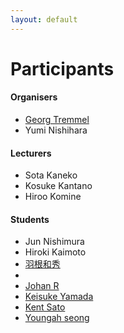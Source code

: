 ```yaml
---
layout: default
---
```


# Participants

#### Organisers
- [Georg Tremmel](georg/)
- Yumi Nishihara


####  Lecturers
- Sota Kaneko
- Kosuke Kantano
- Hiroo Komine

#### Students
- Jun Nishimura
- Hiroki Kaimoto
- [羽根和秀](Kazuhide_Hane/)
- 
- [Johan R](johan/)
- [Keisuke Yamada](keisuke/)
- [Kent Sato](kent_sato/)
- [Youngah seong](youngah/)
